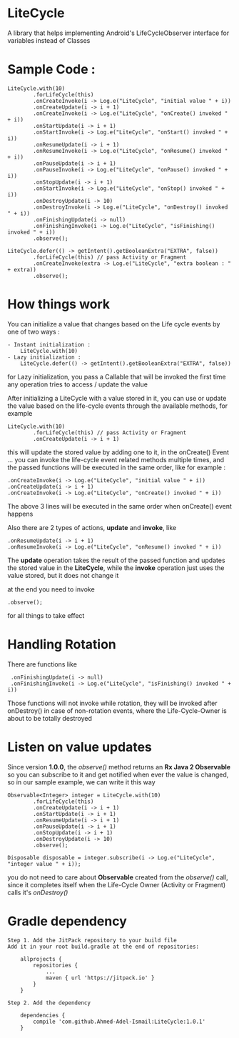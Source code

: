 # LiteCycle
A library that helps implementing Android's LifeCycleObserver interface for variables instead of Classes

# Sample Code :

    LiteCycle.with(10)
            .forLifeCycle(this)
            .onCreateInvoke(i -> Log.e("LiteCycle", "initial value " + i))
            .onCreateUpdate(i -> i + 1)
            .onCreateInvoke(i -> Log.e("LiteCycle", "onCreate() invoked " + i))
            .onStartUpdate(i -> i + 1)
            .onStartInvoke(i -> Log.e("LiteCycle", "onStart() invoked " + i))
            .onResumeUpdate(i -> i + 1)
            .onResumeInvoke(i -> Log.e("LiteCycle", "onResume() invoked " + i))
            .onPauseUpdate(i -> i + 1)
            .onPauseInvoke(i -> Log.e("LiteCycle", "onPause() invoked " + i))
            .onStopUpdate(i -> i + 1)
            .onStartInvoke(i -> Log.e("LiteCycle", "onStop() invoked " + i))
            .onDestroyUpdate(i -> 10)
            .onDestroyInvoke(i -> Log.e("LiteCycle", "onDestroy() invoked " + i))
            .onFinishingUpdate(i -> null)
            .onFinishingInvoke(i -> Log.e("LiteCycle", "isFinishing() invoked " + i))
            .observe();
            
    LiteCycle.defer(() -> getIntent().getBooleanExtra("EXTRA", false))
            .forLifeCycle(this) // pass Activity or Fragment
            .onCreateInvoke(extra -> Log.e("LiteCycle", "extra boolean : " + extra))
            .observe();
            
# How things work

You can initialize a value that changes based on the Life cycle events by one of two ways :
    
    - Instant initialization :
        LiteCycle.with(10)
    - Lazy initialization :
        LiteCycle.defer(() -> getIntent().getBooleanExtra("EXTRA", false))

for Lazy initialization, you pass a Callable that will be invoked the first time any operation tries to access / update the value

After initializing a LiteCycle with a value stored in it, you can use or update the value based on the life-cycle events through the available methods, for example
    
    LiteCycle.with(10)
            .forLifeCycle(this) // pass Activity or Fragment
            .onCreateUpdate(i -> i + 1)
            
this will update the stored value by adding one to it, in the onCreate() Event ... you can invoke the life-cycle event related methods multiple times, and the passed functions will be executed in the same order, like for example :

    .onCreateInvoke(i -> Log.e("LiteCycle", "initial value " + i))
    .onCreateUpdate(i -> i + 1)
    .onCreateInvoke(i -> Log.e("LiteCycle", "onCreate() invoked " + i))

The above 3 lines will be executed in the same order when onCreate() event happens

Also there are 2 types of actions, <b>update</b> and <b>invoke</b>, like 

    .onResumeUpdate(i -> i + 1)
    .onResumeInvoke(i -> Log.e("LiteCycle", "onResume() invoked " + i))

The <b>update</b> operation takes the result of the passed function and updates the stored value in the <b>LiteCycle</b>, while the <b>invoke</b> operation just uses the value stored, but it does not change it

at the end you need to invoke 
    
    .observe();

for all things to take effect
 
# Handling Rotation
 
There are functions like 
 
     .onFinishingUpdate(i -> null)
     .onFinishingInvoke(i -> Log.e("LiteCycle", "isFinishing() invoked " + i))
     
Those functions will not invoke while rotation, they will be invoked after onDestroy() in case of non-rotation events, where the Life-Cycle-Owner is about to be totally destroyed

# Listen on value updates

Since version <b>1.0.0</b>, the <i>observe()</i> method returns an <b> Rx Java 2 Observable </b> so you can subscribe to it and get notified when ever the value is changed, so in our sample example, we can write it this way

    Observable<Integer> integer = LiteCycle.with(10)
            .forLifeCycle(this)
            .onCreateUpdate(i -> i + 1)
            .onStartUpdate(i -> i + 1)
            .onResumeUpdate(i -> i + 1)
            .onPauseUpdate(i -> i + 1)
            .onStopUpdate(i -> i + 1)
            .onDestroyUpdate(i -> 10)
            .observe();
            
    Disposable disposable = integer.subscribe(i -> Log.e("LiteCycle", "integer value " + i));
    
you do not need to care about <b>Observable</b> created from the <i>observe()</i> call, since it completes itself when the Life-Cycle Owner (Activity or Fragment) calls it's <i>onDestroy()</i>

# Gradle dependency 

    Step 1. Add the JitPack repository to your build file
    Add it in your root build.gradle at the end of repositories:

        allprojects {
            repositories {
                ...
                maven { url 'https://jitpack.io' }
            }
        }

    Step 2. Add the dependency

        dependencies {
            compile 'com.github.Ahmed-Adel-Ismail:LiteCycle:1.0.1'
        }
